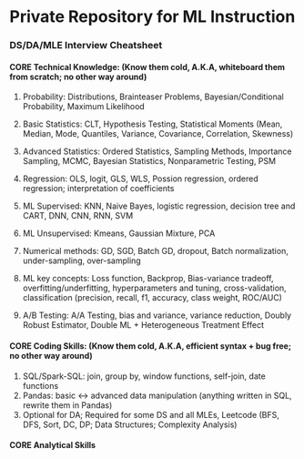 # Private Repository for ML Instruction

### DS/DA/MLE Interview Cheatsheet

#### CORE Technical Knowledge: (Know them cold, A.K.A, whiteboard them from scratch; no other way around)
1. Probability: Distributions, Brainteaser Problems, Bayesian/Conditional Probability, Maximum Likelihood
2. Basic Statistics: CLT, Hypothesis Testing, Statistical Moments (Mean, Median, Mode, Quantiles, Variance, Covariance, Correlation, Skewness)
3. Advanced Statistics: Ordered Statistics, Sampling Methods, Importance Sampling, MCMC, Bayesian Statistics, Nonparametric Testing, PSM
4. Regression: OLS, logit, GLS, WLS, Possion regression, ordered regression; interpretation of coefficients 
5. ML Supervised: KNN, Naive Bayes, logistic regression, decision tree and CART, DNN, CNN, RNN, SVM
6. ML Unsupervised: Kmeans, Gaussian Mixture, PCA

7. Numerical methods: GD, SGD, Batch GD, dropout, Batch normalization, under-sampling, over-sampling
8. ML key concepts: Loss function, Backprop, Bias-variance tradeoff, overfitting/underfitting, hyperparameters and tuning, cross-validation, classification (precision, recall, f1, accuracy, class weight, ROC/AUC)
9. A/B Testing: A/A Testing, bias and variance, variance reduction, Doubly Robust Estimator, Double ML + Heterogeneous Treatment Effect

#### CORE Coding Skills: (Know them cold, A.K.A, efficient syntax + bug free; no other way around)
1. SQL/Spark-SQL: join, group by, window functions, self-join, date functions
2. Pandas: basic <-> advanced data manipulation (anything written in SQL, rewrite them in Pandas)
3. Optional for DA; Required for some DS and all MLEs, Leetcode (BFS, DFS, Sort, DC, DP; Data Structures; Complexity Analysis)

#### CORE Analytical Skills
